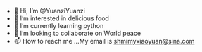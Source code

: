 - 👋 Hi, I’m @YuanziYuanzi
- 👀 I’m interested in delicious food
- 🌱 I’m currently learning python
- 💞️ I’m looking to collaborate on World peace
- 📫 How to reach me ...My email is shmimyxiaoyuan@sina.com

<!---
YuanziYuanzi/YuanziYuanzi is a ✨ special ✨ repository because its `README.md` (this file) appears on your GitHub profile.
You can click the Preview link to take a look at your changes.
--->
